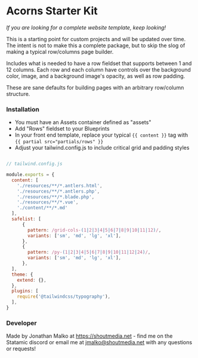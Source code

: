 # Acorns Starter Kit

*If you are looking for a complete website template, keep looking!*

This is a starting point for custom projects and will be updated over time.  The intent is not to make this a complete package, but to skip the slog of making a typical row/columns page builder.  

Includes what is needed to have a row fieldset that supports between 1 and 12 columns.  Each row and each column have controls over the background color, image, and a background image's opacity, as well as row padding.

These are sane defaults for building pages with an arbitrary row/column structure.

### Installation

- You must have an Assets container defined as "assets"
- Add "Rows" fieldset to your Blueprints
- In your front end template, replace your typical `{{ content }}` tag with `{{ partial src="partials/rows" }}`
- Adjust your tailwind.config.js to include critical grid and padding styles

```js

// tailwind.config.js

module.exports = {
  content: [
    './resources/**/*.antlers.html',
    './resources/**/*.antlers.php',
    './resources/**/*.blade.php',
    './resources/**/*.vue',
    './content/**/*.md'
  ],
  safelist: [
      {
        pattern: /grid-cols-(1|2|3|4|5|6|7|8|9|10|11|12)/,
        variants: ['sm', 'md', 'lg', 'xl'],
      },
      {
        pattern: /py-(1|2|3|4|5|6|7|8|9|10|11|12|24)/,
        variants: ['sm', 'md', 'lg', 'xl'],
      },
  ],
  theme: {
    extend: {},
  },
  plugins: [
    require('@tailwindcss/typography'),
  ],
}

```

### Developer

Made by Jonathan Malko at https://shoutmedia.net - find me on the Statamic discord or email me at jmalko@shoutmedia.net with any questions or requests!
